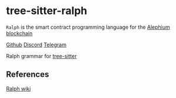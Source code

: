 # tree-sitter-ralph

`Ralph` is the smart contract programming language for the [Alephium blockchain](https://alephium.org/)

[Github](https://github.com/alephium)
[Discord](https://discord.gg/XC5JaaDT7z)
[Telegram](https://t.me/alephiumgroup)

Ralph grammar for [tree-sitter](https://github.com/tree-sitter/tree-sitter)

## References

[Ralph wiki](https://docs.alephium.org/ralph/getting-started)
